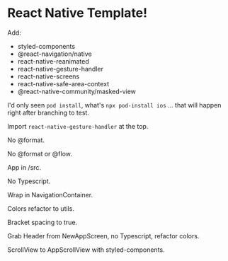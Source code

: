 # React Native Template!

Add:

- styled-components
- @react-navigation/native
- react-native-reanimated
- react-native-gesture-handler
- react-native-screens
- react-native-safe-area-context
- @react-native-community/masked-view

I'd only seen `pod install`, what's `npx pod-install ios` ... that will happen right after branching to test.

Import `react-native-gesture-handler` at the top.

No @format.

No @format or @flow.

App in /src.

No Typescript.

Wrap in NavigationContainer.

Colors refactor to utils.

Bracket spacing to true.

Grab Header from NewAppScreen, no Typescript, refactor colors.

ScrollView to AppScrollView with styled-components.
